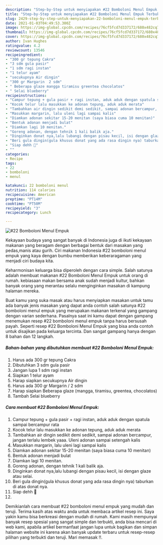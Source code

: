 ```yaml
---
description: "Step-by-Step untuk menyiapakan #22 Bomboloni Menul Empuk Terbukti"
title: "Step-by-Step untuk menyiapakan #22 Bomboloni Menul Empuk Terbukti"
slug: 2429-step-by-step-untuk-menyiapakan-22-bomboloni-menul-empuk-terbukti
date: 2021-01-03T04:49:53.300Z
image: https://img-global.cpcdn.com/recipes/76cf5fcd7d337172/680x482cq70/22-bomboloni-menul-empuk-foto-resep-utama.jpg
thumbnail: https://img-global.cpcdn.com/recipes/76cf5fcd7d337172/680x482cq70/22-bomboloni-menul-empuk-foto-resep-utama.jpg
cover: https://img-global.cpcdn.com/recipes/76cf5fcd7d337172/680x482cq70/22-bomboloni-menul-empuk-foto-resep-utama.jpg
author: Ivan Hughes
ratingvalue: 4.2
reviewcount: 13546
recipeingredient:
- "300 gr tepung Cakra"
- "3 sdm gula pasir"
- "1 sdm ragi instan"
- "1 telur ayam"
- "secukupnya Air dingin"
- "300 gr Margarin  2 sdm"
- " Beberapa glaze mangga tiramisu greentea chocolatos"
- " Selai blueberry"
recipeinstructions:
- "Campur tepung + gula pasir + ragi instan, aduk aduk dengan spatula sampai bercampur rata"
- "Kocok telur lalu masukkan ke adonan tepung, aduk aduk merata"
- "Tambahkan air dingin sedikit demi sedikit, sampai adonan bercampur, jangan terlalu lembek yaaa. Uleni adonan sampai setengah kalis"
- "Masukkan margarin, lalu uleni lagi sampai kalis"
- "Diamkan adonan sekitar 15-20 menitan (saya biasa cuma 10 menitan)"
- "Bentuk adonan menjadi bulat"
- "Diamkan lagi 10 menitan."
- "Goreng adonan, dengan tehnik 1 kali balik aja."
- "Dinginkan donat nya,lalu lubangi dengan pisau kecil, isi dengan glaze atau selai."
- "Beri gula dingin(gula khusus donat yang ada rasa dingin nya) taburkan di atas donat nya."
- "Siap dehh 🧡"
- ""
categories:
- Recipe
tags:
- 22
- bomboloni
- menul

katakunci: 22 bomboloni menul 
nutrition: 114 calories
recipecuisine: American
preptime: "PT14M"
cooktime: "PT50M"
recipeyield: "3"
recipecategory: Lunch

---
```



![#22 Bomboloni Menul Empuk](https://img-global.cpcdn.com/recipes/76cf5fcd7d337172/680x482cq70/22-bomboloni-menul-empuk-foto-resep-utama.jpg)

Kekayaan budaya yang sangat banyak di Indonesia juga di ikuti kekayaan makanan yang beragam dengan berbagai bentuk dari masakan yang pedas,manis atau gurih. Ciri makanan Indonesia #22 bomboloni menul empuk yang kaya dengan bumbu memberikan keberaragaman yang menjadi ciri budaya kita.




Keharmonisan keluarga bisa diperoleh dengan cara simple. Salah satunya adalah membuat makanan #22 Bomboloni Menul Empuk untuk orang di rumah. kebiasaan makan bersama anak sudah menjadi kultur, bahkan banyak orang yang merantau selalu menginginkan masakan di kampung halaman mereka.

Buat kamu yang suka masak atau harus menyiapkan masakan untuk tamu ada banyak jenis masakan yang dapat anda contoh salah satunya #22 bomboloni menul empuk yang merupakan makanan terkenal yang gampang dengan varian sederhana. Pasalnya saat ini kamu dapat dengan gampang menemukan resep #22 bomboloni menul empuk tanpa harus bersusah payah.
Seperti resep #22 Bomboloni Menul Empuk yang bisa anda contoh untuk disajikan pada keluarga tercinta. Dan sangat gampang hanya dengan 8 bahan dan 12 langkah.


<!--inarticleads1-->

##### Bahan-bahan yang dibutuhkan membuat #22 Bomboloni Menul Empuk:

1. Harus ada 300 gr tepung Cakra
1. Dibutuhkan 3 sdm gula pasir
1. Jangan lupa 1 sdm ragi instan
1. Siapkan 1 telur ayam
1. Harap siapkan secukupnya Air dingin
1. Harus ada 300 gr Margarin / 2 sdm
1. Harap siapkan  Beberapa glaze (mangga, tiramisu, greentea, chocolatos)
1. Tambah  Selai blueberry




<!--inarticleads2-->

##### Cara membuat  #22 Bomboloni Menul Empuk:

1. Campur tepung + gula pasir + ragi instan, aduk aduk dengan spatula sampai bercampur rata
1. Kocok telur lalu masukkan ke adonan tepung, aduk aduk merata
1. Tambahkan air dingin sedikit demi sedikit, sampai adonan bercampur, jangan terlalu lembek yaaa. Uleni adonan sampai setengah kalis
1. Masukkan margarin, lalu uleni lagi sampai kalis
1. Diamkan adonan sekitar 15-20 menitan (saya biasa cuma 10 menitan)
1. Bentuk adonan menjadi bulat
1. Diamkan lagi 10 menitan.
1. Goreng adonan, dengan tehnik 1 kali balik aja.
1. Dinginkan donat nya,lalu lubangi dengan pisau kecil, isi dengan glaze atau selai.
1. Beri gula dingin(gula khusus donat yang ada rasa dingin nya) taburkan di atas donat nya.
1. Siap dehh 🧡
1. 




Demikianlah cara membuat #22 bomboloni menul empuk yang mudah dan teruji. Terima kasih atas waktu anda untuk membaca artikel resep ini. Saya yakin kamu bisa berkreasi dengan mudah di rumah. Kami masih mempunyai banyak resep spesial yang sangat simple dan terbukti, anda bisa mencari di web kami, apabila artikel bermanfaat jangan lupa untuk bagikan dan simpan halaman website ini karena akan banyak update terbaru untuk resep-resep pilihan yang terbukti dan teruji. Mari memasak !!. 
